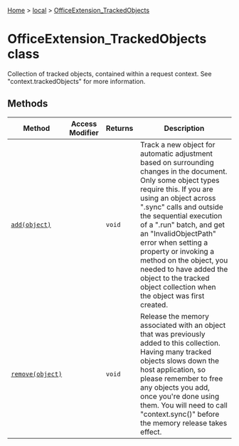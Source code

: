 [Home](./index) &gt; [local](local.md) &gt; [OfficeExtension\_TrackedObjects](local.officeextension_trackedobjects.md)

# OfficeExtension\_TrackedObjects class

Collection of tracked objects, contained within a request context. See "context.trackedObjects" for more information.

## Methods

|  Method | Access Modifier | Returns | Description |
|  --- | --- | --- | --- |
|  [`add(object)`](local.officeextension_trackedobjects.add.md) |  | `void` | Track a new object for automatic adjustment based on surrounding changes in the document. Only some object types require this. If you are using an object across ".sync" calls and outside the sequential execution of a ".run" batch, and get an "InvalidObjectPath" error when setting a property or invoking a method on the object, you needed to have added the object to the tracked object collection when the object was first created. |
|  [`remove(object)`](local.officeextension_trackedobjects.remove.md) |  | `void` | Release the memory associated with an object that was previously added to this collection. Having many tracked objects slows down the host application, so please remember to free any objects you add, once you're done using them. You will need to call "context.sync()" before the memory release takes effect. |

